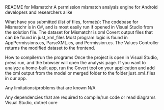 README for Mismatchr
A permission mismatch analysis engine for Android developers and researchers alike

What have you submitted (list of files, formats):
The codebase for Mismatchr is in C#, and is most easily run if opened in Visual Studio from the solution file.
The dataset for Mismatchr is xml Covert output files that can be found in just_xml_files
Most program logic is found in AppPermissions.cs, ParseXML.cs, and Permission.cs. The Values Controller returns the modified dataset to the frontend.

How to compile/run the programs
Once the project is open in Visual Studio, press run, and the browser will open the analysis page.
If you want to analyze a home-built app, run the Covert tool on your application and add the xml output from the model or merged folder to the folder just_xml_files in our app.

Any limitations/problems that are known
N/A

Any dependencies that are required to compile/run code or read diagrams
Visual Studio, dotnet core